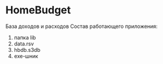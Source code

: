 # HomeBudget
База доходов и расходов
Состав работающего приложения:
1. папка lib
2. data.rsv
3. hbdb.s3db
4. exe-шник
